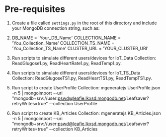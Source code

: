 # Pre-requisites
1. Create a file called `settings.py` in the root of this directory and include your MongoDB connection string, such as:

2. DB_NAME = 'Your_DB_Name'
   COLLECTION_NAME = 'You_Collection_Name'
   COLLECTION_TS_NAME = 'You_Collection_TS_Name'
   CLUSTER_URL = 'YOUR_CLUSTER_URI'

3. Run scripts to simulate different users/devices for IoT_Data Collection: ReadGlugose1.py, ReadHeartRate1.py, ReadTemp1.py.

4. Run scripts to simulate  different users/devices for IoT_TS_Data Collection: ReadGlugoseTS1.py, ReadHeartTS1.py, ReadTempTS1.py. 
5. Run script to create UserProfile Collection:
   mgeneratejs UserProfile.json -n 5 | mongoimport --uri "mongodb+srv://user:pswd@leafie.lkxsd.mongodb.net/Leafsaver?retryWrites=true" --collection UserProfile
   
6. Run script to create KB_Articles Collection:
   mgeneratejs KB_Articles.json -n 5 | mongoimport --uri "mongodb+srv://user:pswd@leafie.lkxsd.mongodb.net/Leafsaver?retryWrites=true" --collection KB_Articles




